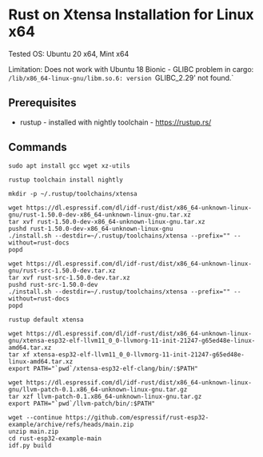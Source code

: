 # Rust on Xtensa Installation for Linux x64

Tested OS: Ubuntu 20 x64, Mint x64

Limitation: Does not work with Ubuntu 18 Bionic - GLIBC problem in cargo: `/lib/x86_64-linux-gnu/libm.so.6: version `GLIBC_2.29' not found.`

## Prerequisites

- rustup - installed with nightly toolchain - https://rustup.rs/

## Commands

```
sudo apt install gcc wget xz-utils

rustup toolchain install nightly

mkdir -p ~/.rustup/toolchains/xtensa

wget https://dl.espressif.com/dl/idf-rust/dist/x86_64-unknown-linux-gnu/rust-1.50.0-dev-x86_64-unknown-linux-gnu.tar.xz
tar xvf rust-1.50.0-dev-x86_64-unknown-linux-gnu.tar.xz
pushd rust-1.50.0-dev-x86_64-unknown-linux-gnu
./install.sh --destdir=~/.rustup/toolchains/xtensa --prefix="" --without=rust-docs
popd

wget https://dl.espressif.com/dl/idf-rust/dist/x86_64-unknown-linux-gnu/rust-src-1.50.0-dev.tar.xz
tar xvf rust-src-1.50.0-dev.tar.xz
pushd rust-src-1.50.0-dev
./install.sh --destdir=~/.rustup/toolchains/xtensa --prefix="" --without=rust-docs
popd

rustup default xtensa

wget https://dl.espressif.com/dl/idf-rust/dist/x86_64-unknown-linux-gnu/xtensa-esp32-elf-llvm11_0_0-llvmorg-11-init-21247-g65ed48e-linux-amd64.tar.xz
tar xf xtensa-esp32-elf-llvm11_0_0-llvmorg-11-init-21247-g65ed48e-linux-amd64.tar.xz
export PATH="`pwd`/xtensa-esp32-elf-clang/bin/:$PATH"

wget https://dl.espressif.com/dl/idf-rust/dist/x86_64-unknown-linux-gnu/llvm-patch-0.1.x86_64-unknown-linux-gnu.tar.gz
tar xzf llvm-patch-0.1.x86_64-unknown-linux-gnu.tar.gz
export PATH="`pwd`/llvm-patch/bin/:$PATH"

wget --continue https://github.com/espressif/rust-esp32-example/archive/refs/heads/main.zip
unzip main.zip
cd rust-esp32-example-main
idf.py build
```
